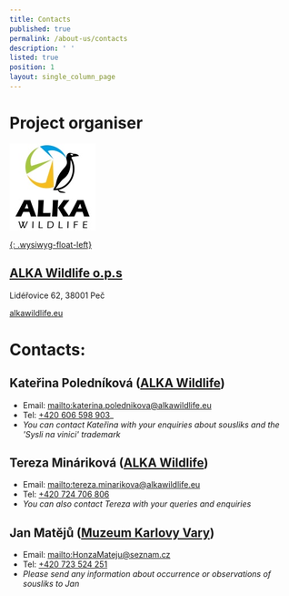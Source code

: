 ```yaml
---
title: Contacts
published: true
permalink: /about-us/contacts
description: ' '
listed: true
position: 1
layout: single_column_page
---
```

# Project organiser

![](/media/alka-resized.jpg)

[{: .wysiwyg-float-left}](bit.ly/alkawildlife)

## [ALKA Wildlife o.p.s](http://bit.ly/alkawildlife)

Lidéřovice 62, 38001 Peč

[alkawildlife.eu](http://bit.ly/alkawildlife)

<div class="clearfix"></div>

# Contacts:

## Kateřina Poledníková ([ALKA Wildlife](http://bit.ly/alkawildlife))

* Email: <mailto:katerina.polednikova@alkawildlife.eu> 
* Tel: [+420 606 598 903](tel:+420-606-598-903)_
* _You can contact Kateřina with your enquiries about sousliks and the 'Sysli na vinici' trademark_

## Tereza Mináriková ([ALKA Wildlife](http://bit.ly/alkawildlife))

* Email: <mailto:tereza.minarikova@alkawildlife.eu> 
* Tel: [+420 724 706 806](tel:+420-724-706-806)
* _You can also contact Tereza with your queries and enquiries_

## Jan Matějů ([Muzeum Karlovy Vary](http://kvmuz.cz))

* Email: <mailto:HonzaMateju@seznam.cz> 
* Tel: [+420 723 524 251](tel:+420-723-524-251)
* _Please send any information about occurrence or observations of sousliks to Jan_
